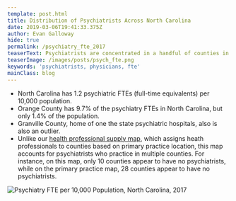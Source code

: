 ```yaml
---
template: post.html
title: Distribution of Psychiatrists Across North Carolina
date: 2019-03-06T19:41:33.375Z
author: Evan Galloway
hide: true
permalink: /psychiatry_fte_2017
teaserText: Psychiatrists are concentrated in a handful of counties in North Carolina.
teaserImage: /images/posts/psych_fte.png
keywords: 'psychiatrists, physicians, fte'
mainClass: blog
---
```

* North Carolina has 1.2 psychiatric FTEs (full-time equivalents) per 10,000 population.
* Orange County has 9.7% of the psychiatry FTEs in North Carolina, but only 1.4% of the population.
* Granville County, home of one the state psychiatric hospitals, also is also an outlier.
* Unlike our [health professional supply map](https://nchealthworkforce.unc.edu/supply/), which assigns heath professionals to counties based on primary practice location, this map accounts for psychiatrists who practice in multiple counties. For instance, on this map, only 10 counties appear to have no psychiatrists, while on the primary practice map, 28 counties appear to have no psychiatrists.

![Psychiatry FTE per 10,000 Population, North Carolina, 2017](/images/posts/psych_fte.png)
